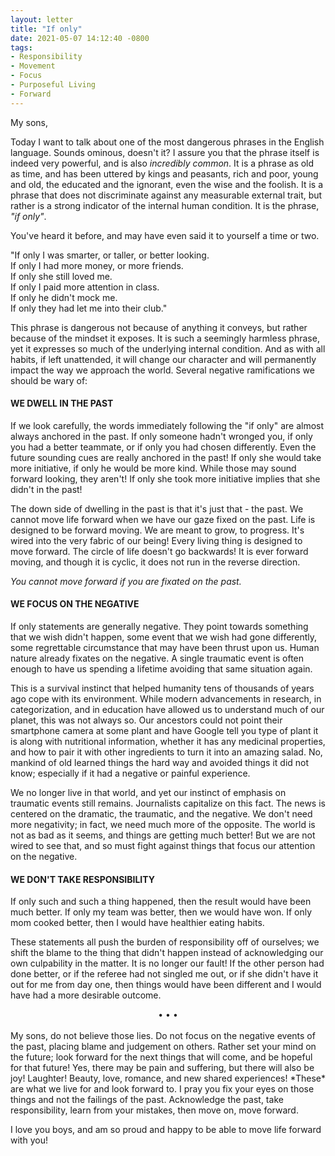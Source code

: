 ```yaml
---
layout: letter
title: "If only"
date: 2021-05-07 14:12:40 -0800
tags:
- Responsibility
- Movement
- Focus
- Purposeful Living
- Forward
---
```


My sons,

Today I want to talk about one of the most dangerous phrases in the English language. Sounds ominous, doesn't it? I assure you that the phrase itself is indeed very powerful, and is also *incredibly common*. It is a phrase as old as time, and has been uttered by kings and peasants, rich and poor, young and old, the educated and the ignorant, even the wise and the foolish. It is a phrase that does not discriminate against any measurable external trait, but rather is a strong indicator of the internal human condition. It is the phrase, *"if only"*.

You've heard it before, and may have even said it to yourself a time or two.

"If only I was smarter, or taller, or better looking.<br>
If only I had more money, or more friends.<br>
If only she still loved me.<br>
If only I paid more attention in class.<br>
If only he didn't mock me.<br>
If only they had let me into their club."<br>

This phrase is dangerous not because of anything it conveys, but rather because of the mindset it exposes. It is such a seemingly harmless phrase, yet it expresses so much of the underlying internal condition. And as with all habits, if left unattended, it will change our character and will permanently impact the way we approach the world. Several negative ramifications we should be wary of:

#### WE DWELL IN THE PAST
If we look carefully, the words immediately following the "if only" are almost always anchored in the past. If only someone hadn't wronged you, if only you had a better teammate, or if only you had chosen differently. Even the future sounding cues are really anchored in the past! If only she would take more initiative, if only he would be more kind. While those may sound forward looking, they aren't! If only she took more initiative implies that she didn't in the past!

The down side of dwelling in the past is that it's just that - the past. We cannot move life forward when we have our gaze fixed on the past. Life is designed to be forward moving. We are meant to grow, to progress. It's wired into the very fabric of our being! Every living thing is designed to move forward. The circle of life doesn't go backwards! It is ever forward moving, and though it is cyclic, it does not run in the reverse direction.

*You cannot move forward if you are fixated on the past.*

#### WE FOCUS ON THE NEGATIVE
If only statements are generally negative. They point towards something that we wish didn't happen, some event that we wish had gone differently, some regrettable circumstance that may have been thrust upon us. Human nature already fixates on the negative. A single traumatic event is often enough to have us spending a lifetime avoiding that same situation again.

This is a survival instinct that helped humanity tens of thousands of years ago cope with its environment. While modern advancements in research, in categorization, and in education have allowed us to understand much of our planet, this was not always so. Our ancestors could not point their smartphone camera at some plant and have Google tell you type of plant it is along with nutritional information, whether it has any medicinal properties, and how to pair it with other ingredients to turn it into an amazing salad. No, mankind of old learned things the hard way and avoided things it did not know; especially if it had a negative or painful experience.

We no longer live in that world, and yet our instinct of emphasis on traumatic events still remains. Journalists capitalize on this fact. The news is centered on the dramatic, the traumatic, and the negative. We don't need more negativity; in fact, we need much more of the opposite. The world is not as bad as it seems, and things are getting much better! But we are not wired to see that, and so must fight against things that focus our attention on the negative.

#### WE DON'T TAKE RESPONSIBILITY
If only such and such a thing happened, then the result would have been much better. If only my team was better, then we would have won. If only mom cooked better, then I would have healthier eating habits.

These statements all push the burden of responsibility off of ourselves; we shift the blame to the thing that didn't happen instead of acknowledging our own culpability in the matter. It is no longer our fault! If the other person had done better, or if the referee had not singled me out, or if she didn't have it out for me from day one, then things would have been different and I would have had a more desirable outcome.

<center>• • •</center><br>
My sons, do not believe those lies. Do not focus on the negative events of the past, placing blame and judgement on others. Rather set your mind on the future; look forward for the next things that will come, and be hopeful for that future! Yes, there may be pain and suffering, but there will also be joy! Laughter! Beauty, love, romance, and new shared experiences! *These* are what we live for and look forward to. I pray you fix your eyes on those things and not the failings of the past. Acknowledge the past, take responsibility, learn from your mistakes, then move on, move forward.

I love you boys, and am so proud and happy to be able to move life forward with you!
